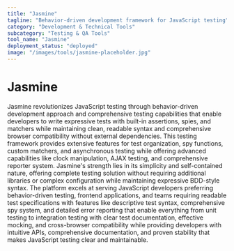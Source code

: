 ```yaml
---
title: "Jasmine"
tagline: "Behavior-driven development framework for JavaScript testing"
category: "Development & Technical Tools"
subcategory: "Testing & QA Tools"
tool_name: "Jasmine"
deployment_status: "deployed"
image: "/images/tools/jasmine-placeholder.jpg"
---
```


# Jasmine

Jasmine revolutionizes JavaScript testing through behavior-driven development approach and comprehensive testing capabilities that enable developers to write expressive tests with built-in assertions, spies, and matchers while maintaining clean, readable syntax and comprehensive browser compatibility without external dependencies. This testing framework provides extensive features for test organization, spy functions, custom matchers, and asynchronous testing while offering advanced capabilities like clock manipulation, AJAX testing, and comprehensive reporter system. Jasmine's strength lies in its simplicity and self-contained nature, offering complete testing solution without requiring additional libraries or complex configuration while maintaining expressive BDD-style syntax. The platform excels at serving JavaScript developers preferring behavior-driven testing, frontend applications, and teams requiring readable test specifications with features like descriptive test syntax, comprehensive spy system, and detailed error reporting that enable everything from unit testing to integration testing with clear test documentation, effective mocking, and cross-browser compatibility while providing developers with intuitive APIs, comprehensive documentation, and proven stability that makes JavaScript testing clear and maintainable.